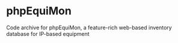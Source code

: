 # phpEquiMon
Code archive for phpEquiMon, a feature-rich web-based inventory database for IP-based equipment
